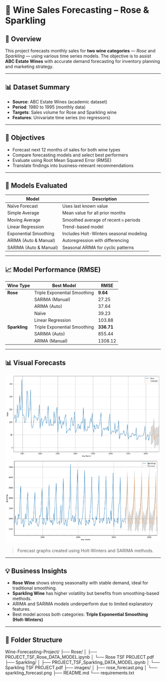 # 🍷 Wine Sales Forecasting – Rose & Sparkling

## 🧠 Overview
This project forecasts monthly sales for **two wine categories** — *Rose* and *Sparkling* — using various time series models. The objective is to assist **ABC Estate Wines** with accurate demand forecasting for inventory planning and marketing strategy.

---

## 📊 Dataset Summary

- **Source**: ABC Estate Wines (academic dataset)
- **Period**: 1980 to 1995 (monthly data)
- **Targets**: Sales volume for Rose and Sparkling wine
- **Features**: Univariate time series (no regressors)

---

## 🎯 Objectives

- Forecast next 12 months of sales for both wine types
- Compare forecasting models and select best performers
- Evaluate using Root Mean Squared Error (RMSE)
- Translate findings into business-relevant recommendations

---

## 🧪 Models Evaluated

| Model                     | Description                               |
|---------------------------|-------------------------------------------|
| Naïve Forecast             | Uses last known value                     |
| Simple Average             | Mean value for all prior months           |
| Moving Average             | Smoothed average of recent `n` periods    |
| Linear Regression          | Trend-based model                         |
| Exponential Smoothing      | Includes Holt-Winters seasonal modeling   |
| ARIMA (Auto & Manual)      | Autoregression with differencing          |
| SARIMA (Auto & Manual)     | Seasonal ARIMA for cyclic patterns        |

---

## 📈 Model Performance (RMSE)

| Wine Type   | Best Model                   | RMSE    |
|-------------|------------------------------|---------|
| **Rose**    | Triple Exponential Smoothing | **9.64**   |
|             | SARIMA (Manual)              | 27.25   |
|             | ARIMA (Auto)                 | 37.64   |
|             | Naïve                        | 39.23   |
|             | Linear Regression            | 103.88  |
| **Sparkling**| Triple Exponential Smoothing | **336.71** |
|             | SARIMA (Auto)                | 855.44  |
|             | ARIMA (Manual)               | 1308.12 |

---

## 📊 Visual Forecasts

![Rose Forecast](images/rose_forecast.PNG)
![Sparkling Forecast](images/sparkling_forecast.PNG)

> Forecast graphs created using Holt-Winters and SARIMA methods.

---

## 💡 Business Insights

- **Rose Wine** shows strong seasonality with stable demand, ideal for traditional smoothing.
- **Sparkling Wine** has higher volatility but benefits from smoothing-based methods.
- ARIMA and SARIMA models underperform due to limited explanatory features.
- Best model across both categories: **Triple Exponential Smoothing (Holt-Winters)**

---

## 📂 Folder Structure

Wine-Forecasting-Project/
├── Rose/
│ ├── PROJECT_TSF_Rose_DATA_MODEL.ipynb
│ └── Rose TSF PROJECT.pdf
├── Sparkling/
│ ├── PROJECT_TSF_Sparkling_DATA_MODEL.ipynb
│ └── Sparkling TSF PROJECT.pdf
├── images/
│ ├── rose_forecast.png
│ └── sparkling_forecast.png
├── README.md
└── requirements.txt
